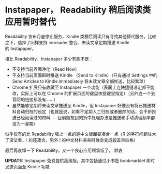 # Instapaper， Readability 稍后阅读类应用暂时替代 

Readability 宣布月底停止服务，Kindle 类稍后阅读只有寻找其他替代服务，比较之下，选择了同样支持 Inoreader 整合、未读文章定期推送 Kindle 的 Instapaper。



相比 Readability，Instapaper 多少有些不足：

- 不支持当前界面净化（Read Now）
- 不支持当前页面即时推送 Kindle （Send to Kindle）（只有通过 Settings 中的 Send Articles to Kindle Immediately 将未读文章全部推送，比较繁琐）
- Chrome 扩展只有收藏至 Instapaper 一个功能（表面上连快捷键设定都不能改，实际上可以在 Chrome 的扩展页面的键盘快捷键里指定）（另外连一个到官网的链接都没有……）
- 虽然能够定期将未读文章推送至 Kindle，但 Instapaper 好像没有将已推送材料自动归档的设定（也就是说，如果不定期人工归档或者删除的话，会不断推送已经阅读过的材料……目前能想到的折中处理办法是推送和手动清理频率都设为一星期）


似乎仅有的比 Readability 强上一点的是中文版面要凑合一点（R 的字符间距放大了没法看，I 的还凑合，另外 I 的中文材料某些时候会变成段首空四格）

最后再哀悼一下 Readability，又一个良心应用领盒饭了， 默哀

**UPDATE:** Instapaper 免费提供高级版，其中包括通过小书签 bookmarklet 即时发送页面至 Kindle 功能
